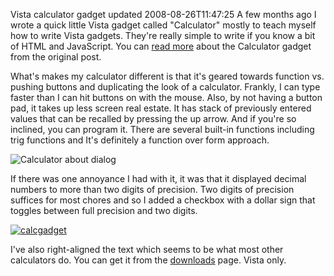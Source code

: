 Vista calculator gadget updated
2008-08-26T11:47:25
A few months ago I wrote a quick little Vista gadget called "Calculator" mostly to teach myself how to write Vista gadgets. They're really simple to write if you know a bit of HTML and JavaScript. You can [read more](http://mike-ward.net/blog?p=749f156f-ee81-4636-b1e8-b9484a4fef84) about the Calculator gadget from the original post.

What's makes my calculator different is that it's geared towards function vs. pushing buttons and duplicating the look of a calculator. Frankly, I can type faster than I can hit buttons on with the mouse. Also, by not having a button pad, it takes up less screen real estate. It has stack of previously entered values that can be recalled by pressing the up arrow. And if you're so inclined, you can program it. There are several built-in functions including trig functions and It's definitely a function over form approach. 

![Calculator about dialog](http://mike-ward.net/content/images/blog/Vistacalculatorgadgetupdated_11DE3/image.png)

If there was one annoyance I had with it, it was that it displayed decimal numbers to more than two digits of precision. Two digits of precision suffices for most chores and so I added a checkbox with a dollar sign that toggles between full precision and two digits.

[![calcgadget](http://mike-ward.net/content/images/blog/Vistacalculatorgadgetupdated_11DE3/calcgadget_thumb.png)](http://mike-ward.net/content/images/blog/Vistacalculatorgadgetupdated_11DE3/calcgadget.png)

I've also right-aligned the text which seems to be what most other calculators do. You can get it from the [downloads](http://mike-ward.net/downloads) page. Vista only.
